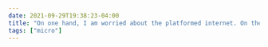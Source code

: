 ```yaml
---
date: 2021-09-29T19:38:23-04:00
title: "On one hand, I am worried about the platformed internet. On the other, I realize that the phenomenon of “in cab” train videos  probably wouldn’t exist without a centralized, problematic behemoth like YouTube, and that would make me sad."
tags: ["micro"]
---
```

